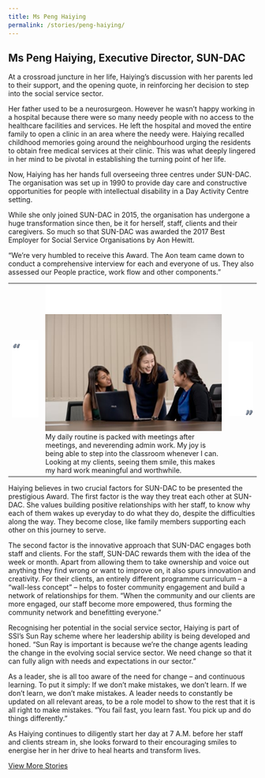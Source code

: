 ```yaml
---
title: Ms Peng Haiying
permalink: /stories/peng-haiying/
---
```

## Ms Peng Haiying, Executive Director, SUN-DAC

At a crossroad juncture in her life, Haiying’s discussion with her parents led to their support, and the opening quote, in reinforcing 
her decision to step into the social service sector. 

Her father used to be a neurosurgeon. However he wasn’t happy working in a hospital because there were so many needy people with no 
access to the healthcare facilities and services. He left the hospital and moved the entire family to open a clinic in an area where 
the needy were. Haiying recalled childhood memories going around the neighbourhood urging the residents to obtain free medical services 
at their clinic. This was what deeply lingered in her mind to be pivotal in establishing the turning point of her life.

Now, Haiying has her hands full overseeing three centres under SUN-DAC. The organisation was set up in 1990 to provide day care and 
constructive opportunities for people with intellectual disability in a Day Activity Centre setting. 

While she only joined SUN-DAC in 2015, the organisation has undergone a huge transformation since then, be it for herself, staff, clients
and their caregivers. So much so that SUN-DAC was awarded the 2017 Best Employer for Social Service Organisations by Aon Hewitt. 

“We’re very humbled to receive this Award. The Aon team came down to conduct a comprehensive interview for each and everyone of us. They 
also assessed our People practice, work flow and other components.”


|  |  |  |
|--|--|--|
|![buffer](/images/stories/within_stories/left-quote-w-buffer-2.png) |![buffer-h](/images/stories/within_stories/buffer-h.png)<br>![pei-haiying](/images/stories/within_stories/pei-haiying.png) <br> My daily routine is packed with meetings after meetings, and neverending admin work. My joy is being able to step into the classroom whenever I can. Looking at my clients, seeing them smile, this makes my hard work meaningful and worthwhile. | ![buffer](/images/stories/within_stories/right-quote-w-buffer-2.png)   |

Haiying believes in two crucial factors for SUN-DAC to be presented the prestigious Award. The first factor is the way they treat each 
other at SUN-DAC. She values building positive relationships with her staff, to know why each of them wakes up everyday to do what they 
do, despite the difficulties along the way. They become close, like family members supporting each other on this journey to serve.

The second factor is the innovative approach that SUN-DAC engages both staff and clients. For the staff, SUN-DAC rewards them with the 
idea of the week or month. Apart from allowing them to take ownership and voice out anything they find wrong or want to improve on, it 
also spurs innovation and creativity. For their clients, an entirely different programme curriculum – a “wall-less concept” – helps to 
foster community engagement and build a network of relationships for them. “When the community and our clients are more engaged, our 
staff become more empowered, thus forming the community network and benefitting everyone.”

Recognising her potential in the social service sector, Haiying is part of SSI’s Sun Ray scheme where her leadership ability is being 
developed and honed. “Sun Ray is important is because we’re the change agents leading the change in the evolving social service sector. 
We need change so that it can fully align with needs and expectations in our sector.”

As a leader, she is all too aware of the need for change – and continuous learning. To put it simply: If we don’t make mistakes, we 
don’t learn. If we don’t learn, we don’t make mistakes. A leader needs to constantly be updated on all relevant areas, to be a role 
model to show to the rest that it is all right to make mistakes. “You fail fast, you learn fast. You pick up and do things 
differently.”

As Haiying continues to diligently start her day at 7 A.M. before her staff and clients stream in, she looks forward to their 
encouraging smiles to energise her in her drive to heal hearts and transform lives.

[View More Stories](/stories)
